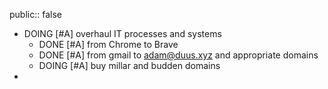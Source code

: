 public:: false
- DOING [#A] overhaul IT processes and systems
	- DONE [#A] from Chrome to Brave
	- DONE [#A] from gmail to adam@duus.xyz and appropriate domains
	- DOING [#A] buy millar and budden domains
-